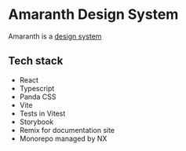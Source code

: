 # Amaranth Design System

Amaranth is a [design system](https://www.figma.com/blog/design-systems-101-what-is-a-design-system/)

## Tech stack

- React
- Typescript
- Panda CSS
- Vite
- Tests in Vitest
- Storybook
- Remix for documentation site
- Monorepo managed by NX
